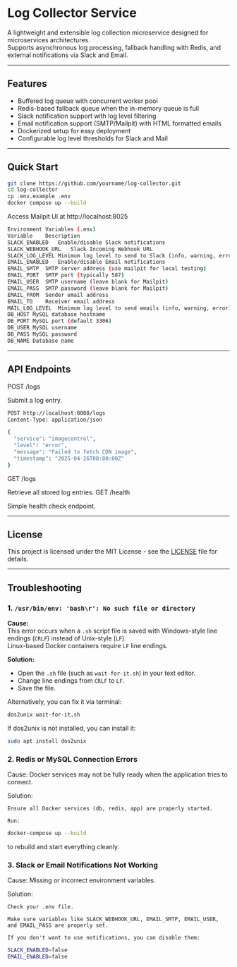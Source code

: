 # Log Collector Service

A lightweight and extensible log collection microservice designed for microservices architectures.  
Supports asynchronous log processing, fallback handling with Redis, and external notifications via Slack and Email.

---

##  Features

- Buffered log queue with concurrent worker pool
- Redis-based fallback queue when the in-memory queue is full
- Slack notification support with log level filtering
- Email notification support (SMTP/Mailpit) with HTML formatted emails
- Dockerized setup for easy deployment
- Configurable log level thresholds for Slack and Mail

---

##  Quick Start

```bash
git clone https://github.com/yourname/log-collector.git
cd log-collector
cp .env.example .env
docker compose up --build
```
Access Mailpit UI at http://localhost:8025
```bash
Environment Variables (.env)
Variable	Description
SLACK_ENABLED	Enable/disable Slack notifications
SLACK_WEBHOOK_URL	Slack Incoming Webhook URL
SLACK_LOG_LEVEL	Minimum log level to send to Slack (info, warning, error)
EMAIL_ENABLED	Enable/disable Email notifications
EMAIL_SMTP	SMTP server address (use mailpit for local testing)
EMAIL_PORT	SMTP port (typically 587)
EMAIL_USER	SMTP username (leave blank for Mailpit)
EMAIL_PASS	SMTP password (leave blank for Mailpit)
EMAIL_FROM	Sender email address
EMAIL_TO	Receiver email address
MAIL_LOG_LEVEL	Minimum log level to send emails (info, warning, error)
DB_HOST	MySQL database hostname
DB_PORT	MySQL port (default 3306)
DB_USER	MySQL username
DB_PASS	MySQL password
DB_NAME	Database name
```
---
##  API Endpoints
POST /logs

Submit a log entry.
```bash
POST http://localhost:8080/logs
Content-Type: application/json

{
  "service": "imagecontrol",
  "level": "error",
  "message": "Failed to fetch CDN image",
  "timestamp": "2025-04-26T00:00:00Z"
}
```
GET /logs

Retrieve all stored log entries.
GET /health

Simple health check endpoint.


---
## License

This project is licensed under the MIT License - see the [LICENSE](./LICENSE) file for details.

---

##  Troubleshooting

### 1. `/usr/bin/env: 'bash\r': No such file or directory`

**Cause:**  
This error occurs when a `.sh` script file is saved with Windows-style line endings (`CRLF`) instead of Unix-style (`LF`).  
Linux-based Docker containers require `LF` line endings.

**Solution:**  
- Open the `.sh` file (such as `wait-for-it.sh`) in your text editor.
- Change line endings from `CRLF` to `LF`.
- Save the file.

Alternatively, you can fix it via terminal:

```bash
dos2unix wait-for-it.sh
```
If dos2unix is not installed, you can install it:
```bash
sudo apt install dos2unix
```
### 2. Redis or MySQL Connection Errors

Cause:
Docker services may not be fully ready when the application tries to connect.

Solution:

    Ensure all Docker services (db, redis, app) are properly started.

    Run:
```bash
docker-compose up --build
```
to rebuild and start everything cleanly.
### 3. Slack or Email Notifications Not Working

Cause:
Missing or incorrect environment variables.

Solution:

    Check your .env file.

    Make sure variables like SLACK_WEBHOOK_URL, EMAIL_SMTP, EMAIL_USER, and EMAIL_PASS are properly set.

    If you don't want to use notifications, you can disable them:
```bash
SLACK_ENABLED=false
EMAIL_ENABLED=false
```
